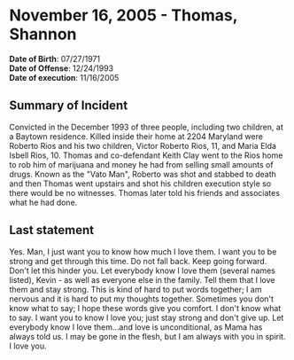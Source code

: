 # November 16, 2005 - Thomas, Shannon

**Date of Birth**: 07/27/1971<br/>
**Date of Offense**: 12/24/1993<br/>
**Date of execution**: 11/16/2005<br/>

## Summary of Incident
Convicted in the December 1993 of three people, including two children, at a Baytown residence. Killed inside their home at 2204 Maryland were Roberto Rios and his two children, Victor Roberto Rios, 11, and Maria Elda Isbell Rios, 10. Thomas and co-defendant Keith Clay went to the Rios home to rob him of marijuana and money he had from selling small amounts of drugs. Known as the "Vato Man", Roberto was shot and stabbed to death and then Thomas went upstairs and shot his children execution style so there would be no witnesses. Thomas later told his friends and associates what he had done.

## Last statement
Yes. Man, I just want you to know how much I love them. I want you to be strong and get through this time. Do not fall back. Keep going forward. Don't let this hinder you. Let everybody know I love them (several names listed), Kevin - as well as everyone else in the family. Tell them that I love them and stay strong. This is kind of hard to put words together; I am nervous and it is hard to put my thoughts together. Sometimes you don't know what to say; I hope these words give you comfort. I don't know what to say. I want you to know I love you; just stay strong and don't give up. Let everybody know I love them...and love is unconditional, as Mama has always told us. I may be gone in the flesh, but I am always with you in spirit. I love you.